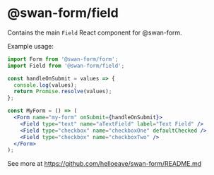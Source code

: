 # @swan-form/field

Contains the main `Field` React component for @swan-form.

Example usage:

```jsx
import Form from '@swan-form/form';
import Field from '@swan-form/field';

const handleOnSubmit = values => {
  console.log(values);
  return Promise.resolve(values);
};

const MyForm = () => (
  <Form name="my-form" onSubmit={handleOnSubmit}>
    <Field type="text" name="aTextField" label="Text Field" />
    <Field type="checkbox" name="checkboxOne" defaultChecked />
    <Field type="checkbox" name="checkboxTwo" />
  </Form>
);
```

See more at https://github.com/helloeave/swan-form/README.md
